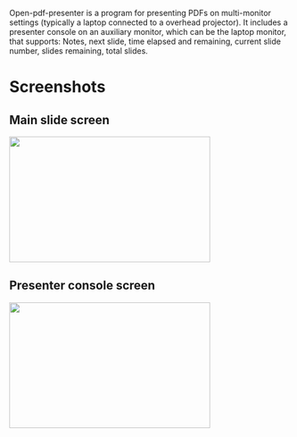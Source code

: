 Open-pdf-presenter is a program for presenting PDFs on multi-monitor settings (typically a laptop connected to a overhead projector). It includes a presenter console on an auxiliary monitor, which can be the laptop monitor, that supports: Notes, next slide, time elapsed and remaining, current slide number, slides remaining, total slides.

# Screenshots #

## Main slide screen ##
<a href='http://open-pdf-presenter.googlecode.com/files/mainSlide.png'><img src='http://open-pdf-presenter.googlecode.com/files/mainSlide.png' width='360' height='225' /></a>

## Presenter console screen ##
<a href='http://open-pdf-presenter.googlecode.com/files/presenterConsole.png'><img src='http://open-pdf-presenter.googlecode.com/files/presenterConsole.png' width='360' height='225' /></a>